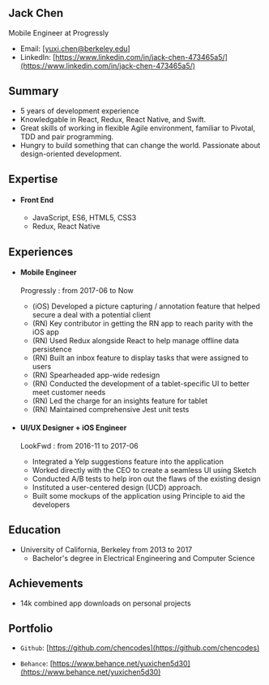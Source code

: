 ## Jack Chen

Mobile Engineer at Progressly
* Email: [yuxi.chen@berkeley.edu]
* LinkedIn: [https://www.linkedin.com/in/jack-chen-473465a5/](https://www.linkedin.com/in/jack-chen-473465a5/)

## Summary

* 5 years of development experience
* Knowledgable in React, Redux, React Native, and Swift. 
* Great skills of working in flexible Agile environment, familiar to Pivotal, TDD and pair programming.
* Hungry to build something that can change the world. Passionate about design-oriented development.

## Expertise

* #### Front End
	* JavaScript, ES6, HTML5, CSS3
	* Redux, React Native

## Experiences
  
* #### Mobile Engineer
	Progressly : from 2017-06 to Now
	* (iOS) Developed a picture capturing / annotation feature that helped secure a deal with a potential client
	* (RN) Key contributor in getting the RN app to reach parity with the iOS app
	* (RN) Used Redux alongside React to help manage offline data persistence
	* (RN) Built an inbox feature to display tasks that were assigned to users
	* (RN) Spearheaded app-wide redesign
	* (RN) Conducted the development of a tablet-specific UI to better meet customer needs
	* (RN) Led the charge for an insights feature for tablet
	* (RN) Maintained comprehensive Jest unit tests

* #### UI/UX Designer + iOS Engineer
	LookFwd : from 2016-11 to 2017-06  
	* Integrated a Yelp suggestions feature into the application 
	* Worked directly with the CEO to create a seamless UI using Sketch
	* Conducted A/B tests to help iron out the flaws of the existing design
	* Instituted a user-centered design (UCD) approach.
	* Built some mockups of the application using Principle to aid the developers 

## Education

* University of California, Berkeley  from 2013 to 2017
	* Bachelor's degree in Electrical Engineering and Computer Science

## Achievements

* 14k combined app downloads on personal projects

## Portfolio

* `Github`: [https://github.com/chencodes](https://github.com/chencodes)

* `Behance`: [https://www.behance.net/yuxichen5d30](https://www.behance.net/yuxichen5d30)
